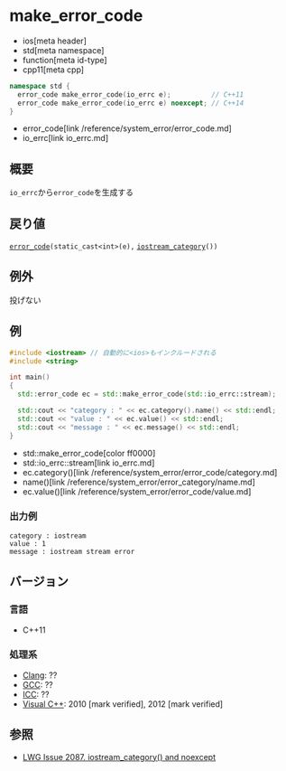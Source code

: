 # make_error_code
* ios[meta header]
* std[meta namespace]
* function[meta id-type]
* cpp11[meta cpp]

```cpp
namespace std {
  error_code make_error_code(io_errc e);          // C++11
  error_code make_error_code(io_errc e) noexcept; // C++14
}
```
* error_code[link /reference/system_error/error_code.md]
* io_errc[link io_errc.md]

## 概要
`io_errc`から`error_code`を生成する


## 戻り値
[`error_code`](/reference/system_error/error_code.md)`(static_cast<int>(e),` [`iostream_category`](iostream_category.md)`())`


## 例外
投げない


## 例
```cpp example
#include <iostream> // 自動的に<ios>もインクルードされる
#include <string>

int main()
{
  std::error_code ec = std::make_error_code(std::io_errc::stream);

  std::cout << "category : " << ec.category().name() << std::endl;
  std::cout << "value : " << ec.value() << std::endl;
  std::cout << "message : " << ec.message() << std::endl;
}
```
* std::make_error_code[color ff0000]
* std::io_errc::stream[link io_errc.md]
* ec.category()[link /reference/system_error/error_code/category.md]
* name()[link /reference/system_error/error_category/name.md]
* ec.value()[link /reference/system_error/error_code/value.md]

### 出力例
```
category : iostream
value : 1
message : iostream stream error
```

## バージョン
### 言語
- C++11

### 処理系
- [Clang](/implementation.md#clang): ??
- [GCC](/implementation.md#gcc): ??
- [ICC](/implementation.md#icc): ??
- [Visual C++](/implementation.md#visual_cpp): 2010 [mark verified], 2012 [mark verified]


## 参照
- [LWG Issue 2087. iostream_category() and noexcept](http://www.open-std.org/jtc1/sc22/wg21/docs/lwg-defects.html#2087)

